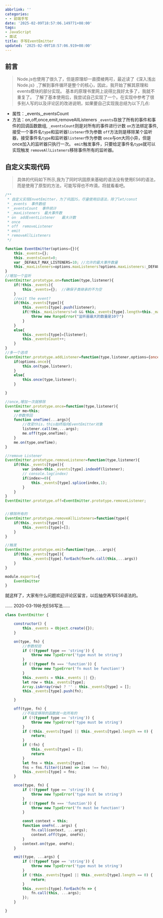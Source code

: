 ```yaml
---
abbrlink: ''
categories:
- - 前端手写
date: '2025-02-09T18:57:06.149771+08:00'
tags:
- JavaScript
- 面试
title: 手写EventEmitter
updated: '2025-02-09T18:57:06.919+08:00'
---
```

## 前言

> Node.js也使用了很久了，但是原理却一直摸棱两可，最近读了《深入浅出Node.js》,了解到事件循环是整个的核心，因此，我开始了解其原理和events模块的部分实现。
> 基本的原理书里网上说得比我好太多了，我就不重复了。
> 了解了基本使用后，我尝试自己实现了一个。在实现中参考了很多别人写的以及评论区的改进说明，如果要自己实现我总结为以下几点:

* 属性：_events,_eventsCount
* 方法：on,off,once,emit,removeAllListeners
  `_events`存放了所有的事件和事件的回调函数数组,
  `_eventsCount`则是对所有的事件进行计数
  `on`方法绑定事件,接受一个事件名`type`和监听器`listener`作为参数
  `off`方法则是移除某个监听器，接受事件名`type`和监听器`listener`作为参数
  `once`与on大同小异，但是once加入的监听器只执行一次。
  `emit`触发事件，只要给定事件名`type`就可以实现触发
  `removeAllListeners`移除事件所有的监听器。

## 自定义实现代码

> 具体的代码如下所示,我为了同时巩固原来基础的语法没有使用ES6的语法，而是使用了原型的方法，可能写得也不咋滴，将就看看吧。

```javascript
/**
 * 自定义实现EnvetEmitter，为了巩固JS，尽量使用旧语法，除了let/const
 * _events  事件数组
 * _eventsCount  事件统计
 * _maxListeners  最大事件数
 * on  addEventListener   最大计数
 * once
 * off  removeListener
 * emit
 * removeAllListeners
 */

function EventEmitter(options={}){
    this._events={};
    this._eventsCount=0;
    var _DEFAULT_MAX_LISTENERS=10; //允许的最大事件数量
    this._maxListeners=options.maxListeners?options.maxListeners:_DEFAULT_MAX_LISTENERS;
}
//增加一个监听
EventEmitter.prototype.on=function(type,listener){
    if(!this._events){
        this._events={};  //确保子类继承的不为空
    }
    //exit the event?
    if(this._events[type]){
        this._events[type].push(listener);
        if(!this._maxListeners!=0 && this._events[type].length>this._maxListeners){
            throw new RangeError("监听器最大的数量是10个")
        }
    }
    else{
        this._events[type]=[listener];
        this._eventsCount++;
    }
}
//多一个选项
EventEmitter.prototype.addListener=function(type,listener,options={once:false}){
    if(options.once){
        this.on(type,listener);
    }
    else{
        this.once(type,listener);
    }

}

//once,增加一次就移除
EventEmitter.prototype.once=function(type,listener){
    var me=this;
    //参数传回
    function oneTime(...args){
        //改变this，this始终指向EventEmitter对象
        listener.call(me,...args);
        me.off(type,oneTime);
    }
    me.on(type,oneTime);
}

//remove Listener
EventEmitter.prototype.removeListener=function(type,listener){
    if(this._events[type]){
        var index=this._events[type].indexOf(listener);
        // console.log(index)
        if(index>=0){
            this._events[type].splice(index,1);
        }
    }
}
EventEmitter.prototype.off=EventEmitter.prototype.removeListener;


//移除所有的
EventEmitter.prototype.removeAllListeners=function(type){
    if(this._events[type]){
        this._events[type]=[];
    }
}

//触发
EventEmitter.prototype.emit=function(type,...args){
    if(this._events[type]){
        this._events[type].forEach(fn=>fn.call(this,...args))
    }
}

module.exports={
    EventEmitter
}
```

就这样了，大家有什么问题欢迎评论区留言，以后抽空再写ES6语法的。

...... 2020-03-19补充ES6写法......

```javascript
class EventEmitter {

    constructor() {
        this._events = Object.create({});
    }

    on(type, fn) {
        //参数校验
        if (!(typeof type == 'string')) {
            throw new TypeError('type must be string')
        }
        if (!(typeof fn === 'function')) {
            throw new TypeError('fn must be function!')
        }
        this._events = this._events || {};
        let row = this._events[type];
        Array.isArray(row) ? '' : this._events[type] = [];
        this._events[type].push(fn);

    }

    off(type, fn) {
        //不指定移除的函数就一处所有的
        if (!(typeof type == 'string')) {
            throw new TypeError('type must be string')
        }
        if (!this._events[type] || this._events[type].length == 0) {
            return;
        }
        if (!fn) {
            this._events[type] = [];
            return
        }
        let fns = this._events[type];
        fns = fns.filter((item) => item !== fn);
        this._events[type] = fns;
    }

    once(type, fn) {
        if (!(typeof type == 'string')) {
            throw new TypeError('type must be string')
        }
        if (!(typeof fn === 'function')) {
            throw new TypeError('fn must be function!')
        }

        const context = this;
        function oneFn(...args) {
            fn.call(context, ...args);
            context.off(type, oneFn);
        }
        context.on(type, oneFn);
    }

    emit(type, ...args) {
        if (!(typeof type == 'string')) {
            throw new TypeError('type must be string')
        }
        if (!this._events[type] || this._events[type].length == 0) {
            return;
        }
        this._events[type].forEach(fn => {
            fn.call(this, ...args);
        });
    }

}
```
